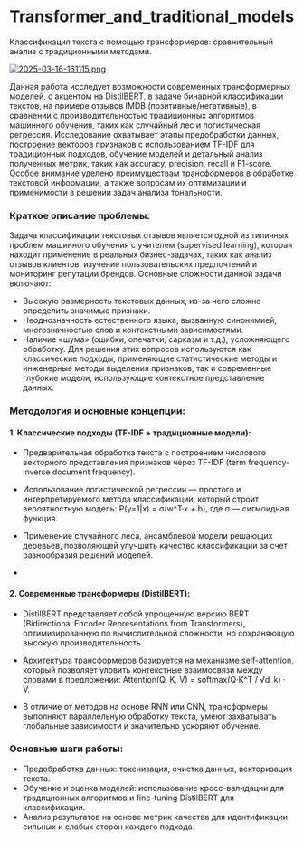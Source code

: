 # Transformer_and_traditional_models
Классификация текста с помощью трансформеров: сравнительный анализ с традиционными методами.

[![2025-03-16-161115.png](https://i.postimg.cc/SKRkR0YB/2025-03-16-161115.png)](https://postimg.cc/68kDbm0c)

Данная работа исследует возможности современных трансформерных моделей, с акцентом на DistilBERT, в задаче бинарной классификации текстов, на примере отзывов IMDB (позитивные/негативные), в сравнении с производительностью традиционных алгоритмов машинного обучения, таких как случайный лес и логистическая регрессия. Исследование охватывает этапы предобработки данных, построение векторов признаков с использованием TF-IDF для традиционных подходов, обучение моделей и детальный анализ полученных метрик, таких как accuracy, precision, recall и F1-score. Особое внимание уделено преимуществам трансформеров в обработке текстовой информации, а также вопросам их оптимизации и применимости в решении задач анализа тональности.

### Краткое описание проблемы:

Задача классификации текстовых отзывов является одной из типичных проблем машинного обучения с учителем (supervised learning), которая находит применение в реальных бизнес-задачах, таких как анализ отзывов клиентов, изучение пользовательских предпочтений и мониторинг репутации брендов. Основные сложности данной задачи включают:

- Высокую размерность текстовых данных, из-за чего сложно определить значимые признаки.
- Неоднозначность естественного языка, вызванную синонимией, многозначностью слов и контекстными зависимостями.
- Наличие «шума» (ошибки, опечатки, сарказм и т.д.), усложняющего обработку.
Для решения этих вопросов используются как классические подходы, применяющие статистические методы и инженерные методы выделения признаков, так и современные глубокие модели, использующие контекстное представление данных.

### Методология и основные концепции:

#### 1. Классические подходы (TF-IDF + традиционные модели):

- Предварительная обработка текста с построением числового векторного представления признаков через TF-IDF (term frequency-inverse document frequency).
- Использование логистической регрессии — простого и интерпретируемого метода классификации, который строит вероятностную модель:
P(y=1|x) = σ(w^T·x + b), где σ — сигмоидная функция.

- Применение случайного леса, ансамблевой модели решающих деревьев, позволяющей улучшить качество классификации за счет разнообразия решений моделей.
- 
#### 2. Современные трансформеры (DistilBERT):

- DistilBERT представляет собой упрощенную версию BERT (Bidirectional Encoder Representations from Transformers), оптимизированную по вычислительной сложности, но сохраняющую высокую производительность.

- Архитектура трансформеров базируется на механизме self-attention, который позволяет уловить контекстные взаимосвязи между словами в предложении:
Attention(Q, K, V) = softmax(Q·K^T / √d_k) · V.

- В отличие от методов на основе RNN или CNN, трансформеры выполняют параллельную обработку текста, умеют захватывать глобальные зависимости и значительно ускоряют обучение.

### Основные шаги работы:

- Предобработка данных: токенизация, очистка данных, векторизация текста.
- Обучение и оценка моделей: использование кросс-валидации для традиционных алгоритмов и fine-tuning DistilBERT для классификации.
- Анализ результатов на основе метрик качества для идентификации сильных и слабых сторон каждого подхода.
